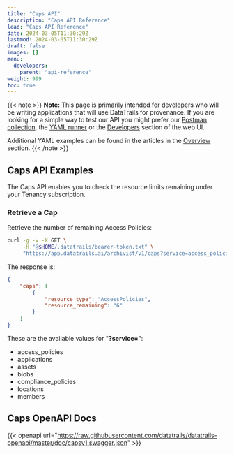 ```yaml
---
title: "Caps API"
description: "Caps API Reference"
lead: "Caps API Reference"
date: 2024-03-05T11:30:29Z
lastmod: 2024-03-05T11:30:29Z
draft: false
images: []
menu: 
  developers:
    parent: "api-reference"
weight: 999
toc: true
---
```

{{< note >}}
**Note:** This page is primarily intended for developers who will be writing applications that will use DataTrails for provenance. 
If you are looking for a simple way to test our API you might prefer our [Postman collection](https://www.postman.com/datatrails-inc/workspace/datatrails-public/overview), the [YAML runner](/developers/yaml-reference/story-runner-components/) or the [Developers](https://app.datatrails.ai) section of the web UI. 

Additional YAML examples can be found in the articles in the [Overview](/platform/overview/introduction/) section.
{{< /note >}}
## Caps API Examples

The Caps API enables you to check the resource limits remaining under your Tenancy subscription.

### Retrieve a Cap

Retrieve the number of remaining Access Policies:

```bash
curl -g -v -X GET \
     -H "@$HOME/.datatrails/bearer-token.txt" \
     "https://app.datatrails.ai/archivist/v1/caps?service=access_policies"    
```

The response is:

```json
{
    "caps": [
        {
            "resource_type": "AccessPolicies",
            "resource_remaining": "6"
        }
    ]
}
```
These are the available values for "**?service=**":
* access_policies
* applications
* assets
* blobs
* compliance_policies
* locations
* members


## Caps OpenAPI Docs
{{< openapi url="https://raw.githubusercontent.com/datatrails/datatrails-openapi/master/doc/capsv1.swagger.json" >}}
